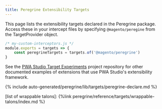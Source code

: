 ```yaml
---
title: Peregrine Extensibility Targets
---
```


This page lists the extensibility targets declared in the Peregrine package.
Access these in your intercept files by specifying `@magento/peregine` from the TargetProvider object.

```js
/* my-custom-interceptors.js */
module.exports = targets => {
    const peregrineTargets = targets.of('@magento/peregrine')
}
```

See the [PWA Studio Target Experiments][] project repository for other documented examples of extensions that use PWA Studio's extensibility framework.

<!--
The reference doc content is generated automatically from the source code.
To update this section, update the doc blocks in the source code
-->

{% include auto-generated/peregrine/lib/targets/peregrine-declare.md %}

[list of wrappable talons]: {%link peregrine/reference/targets/wrappable-talons/index.md %}

[pwa studio target experiments]: https://github.com/magento-research/pwa-studio-target-experiments